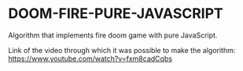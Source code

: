 # DOOM-FIRE-PURE-JAVASCRIPT

Algorithm that implements fire doom game with pure JavaScript.

Link of the video through which it was possible to make the algorithm: https://www.youtube.com/watch?v=fxm8cadCqbs
